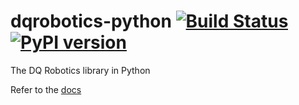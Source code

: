 # dqrobotics-python [![Build Status](https://travis-ci.com/dqrobotics/python.svg?branch=master)](https://travis-ci.com/dqrobotics/python) [![PyPI version](https://badge.fury.io/py/dqrobotics.svg)](https://badge.fury.io/py/dqrobotics)
The DQ Robotics library in Python

Refer to the [docs](https://dqroboticsgithubio.readthedocs.io/en/latest/installation/python.html)
